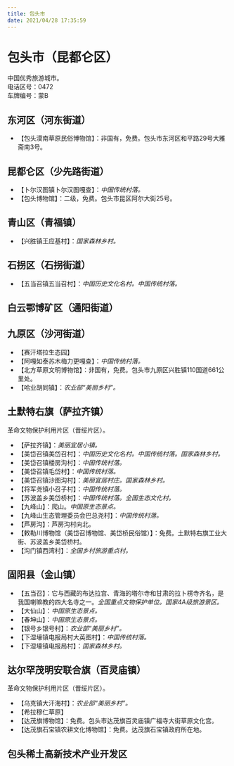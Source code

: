 ```yaml
---
title: 包头市  
date: 2021/04/28 17:35:59  
---
```

  
# 包头市（昆都仑区）  
中国优秀旅游城市。  
电话区号：0472  
车牌编号：蒙B  

## 东河区（河东街道）  
* 【包头漠南草原民俗博物馆】：非国有，免费。包头市东河区和平路29号大雅斋南3号。  

## 昆都仑区（少先路街道）  
* 【卜尔汉图镇卜尔汉图嘎查】：*中国传统村落。*  
* 【包头博物馆】：二级，免费。包头市昆区阿尔大街25号。  

## 青山区（青福镇）  
* 【兴胜镇王应基村】：*国家森林乡村。*  

## 石拐区（石拐街道）  
* 【五当召镇五当召村】：*中国历史文化名村。中国传统村落。*  

## 白云鄂博矿区（通阳街道）  

## 九原区（沙河街道）  
* 【赛汗塔拉生态园】  
* 【阿嘎如泰苏木梅力更嘎查】：*中国传统村落。*  
* 【北方草原文明博物馆】：非国有，免费。包头市九原区兴胜镇110国道661公里处。  
* 【哈业胡同镇】：*农业部“美丽乡村”。*  

## 土默特右旗（萨拉齐镇）  
革命文物保护利用片区（晋绥片区）。  
* 【萨拉齐镇】：*美丽宜居小镇。*  
* 【美岱召镇美岱召村】：*中国历史文化名村。中国传统村落。国家森林乡村。*  
* 【美岱召镇楼房沟村】：*中国传统村落。*  
* 【美岱召镇毛岱村】：*中国传统村落。*  
* 【美岱召镇沙图沟村】：*美丽宜居村庄。国家森林乡村。*  
* 【将军尧镇小召子村】：*中国传统村落。*  
* 【苏波盖乡美岱桥村】：*中国传统村落。全国生态文化村。*  
* 【九峰山】：爬山。*中国原生态景点。*  
* 【九峰山生态管理委员会巴总尧村】：*中国传统村落。*  
* 【芦房沟】：芦房沟村向北。  
* 【敕勒川博物馆（美岱召博物馆、美岱桥民俗馆）】：免费。土默特右旗工业大街、苏波盖乡美岱桥村。  
* 【沟门镇西湾村】：*全国乡村旅游重点村。*  

## 固阳县（金山镇）  
* 【五当召】：它与西藏的布达拉宫、青海的塔尔寺和甘肃的拉卜楞寺齐名，是我国喇嘛教的四大名寺之一。*全国重点文物保护单位。国家4A级旅游景区。*  
* 【大仙山】：*中国原生态景点。*  
* 【春坤山】：*中国原生态景点。*  
* 【银号乡银号村】：*农业部“美丽乡村”。*  
* 【下湿壕镇电报局村大英图村】：*中国传统村落。*  
* 【下湿壕镇电报局村】：*国家森林乡村。*  

## 达尔罕茂明安联合旗（百灵庙镇）  
革命文物保护利用片区（晋绥片区）。  
* 【乌克镇大汗海村】：*农业部“美丽乡村”。*  
* 【希拉穆仁草原】  
* 【达茂旗博物馆】：免费。包头市达茂旗百灵庙镇广福寺大街草原文化宫。  
* 【达茂旗石宝镇农耕文化博物馆】：免费。达茂旗石宝镇政府所在地。  

## 包头稀土高新技术产业开发区  
